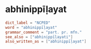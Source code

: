 # abhinippīḷayat

``` toml
dict_label = "NCPED"
word = "abhinippīḷayat"
grammar_comment = "part. pr. mfn."
see_also = ["abhinippīḷayati"]
also_written_as = ["abhinippīḷayat"]
```

